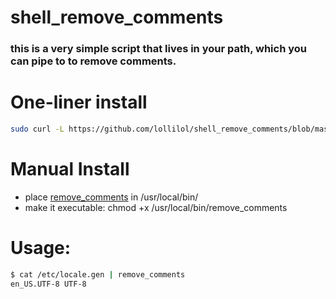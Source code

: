 # shell_remove_comments

### this is a very simple script that lives in your path, which you can pipe to to remove comments.

# One-liner install

```bash
sudo curl -L https://github.com/lollilol/shell_remove_comments/blob/master/remove_comments?raw=1 -o /usr/local/bin/remove_comments && sudo chmod +x /usr/local/bin/remove_comments
```

# Manual Install
- place [remove_comments](remove_comments?raw=1) in /usr/local/bin/
- make it executable: chmod +x /usr/local/bin/remove_comments

# Usage:
```bash
$ cat /etc/locale.gen | remove_comments
en_US.UTF-8 UTF-8
```

